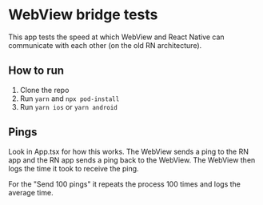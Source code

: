 # WebView bridge tests

This app tests the speed at which WebView and React Native can communicate with each other (on the old RN architecture).

## How to run

1. Clone the repo
2. Run `yarn` and `npx pod-install`
3. Run `yarn ios` or `yarn android`

## Pings

Look in App.tsx for how this works. The WebView sends a ping to the RN app and the RN app sends a ping back to the WebView. The WebView then logs the time it took to receive the ping.

For the "Send 100 pings" it repeats the process 100 times and logs the average time.
